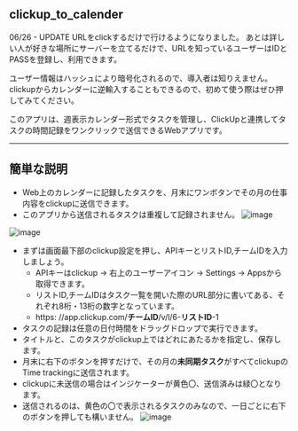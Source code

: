 ## clickup_to_calender

06/26 - UPDATE
URLをclickするだけで行けるようになりました。
あとは詳しい人が好きな場所にサーバーを立てるだけで、URLを知っているユーザーはIDとPASSを登録し、利用できます。

ユーザー情報はハッシュにより暗号化されるので、導入者は知りえません。
clickupからカレンダーに逆輸入することもできるので、初めて使う際はぜひ押してみてください。



このアプリは、週表示カレンダー形式でタスクを管理し、ClickUpと連携してタスクの時間記録をワンクリックで送信できるWebアプリです。

---
## 簡単な説明
- Web上のカレンダーに記録したタスクを、月末にワンボタンでその月の仕事内容をclickupに送信できます。
- このアプリから送信されるタスクは重複して記録されません。
![image](https://github.com/user-attachments/assets/f76c5ed5-712c-405d-a08a-70bbfd47c1b2)

![image](https://github.com/user-attachments/assets/3e123b61-6062-4cc9-92ad-82945d68bbdc)
- まずは画面最下部のclickup設定を押し、APIキーとリストID,チームIDを入力しましょう。
  - APIキーはclickup -> 右上のユーザーアイコン -> Settings -> Appsから取得できます。
  - リストID,チームIDはタスク一覧を開いた際のURL部分に書いてある、それぞれ8桁・13桁の数字となっています。
  - https: //app.clickup.com/**チームID**/v/l/6-**リストID**-1
- タスクの記録は任意の日付時間をドラッグドロップで実行できます。
- タイトルと、このタスクがclickup上ではどれにあたるかを指定し、保存します。
- 月末に右下のボタンを押すだけで、その月の**未同期タスク**がすべてclickupのTime trackingに送信されます。
- clickupに未送信の場合はインジケーターが黄色〇、送信済みは緑〇となります。
- 送信されるのは、黄色の〇で表示されるタスクのみなので、一日ごとに右下のボタンを押しても構いません。
![image](https://github.com/user-attachments/assets/f3f24d3f-0acd-45f4-977f-7625ae53d816)

